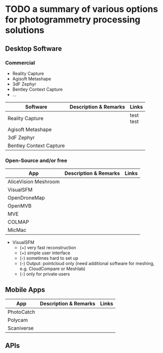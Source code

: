 # TODO a summary of various options for photogrammetry processing solutions

## Desktop Software

### Commercial

* Reality Capture
* Agisoft Metashape
* 3dF Zephyr
* Bentley Context Capture
* ...

| Software | Description & Remarks | Links |
| - | - |- |
| Reality Capture | |test<br>test |
| Agisoft Metashape | | |
| 3dF Zephyr | | |
| Bentley Context Capture| | |

### Open-Source and/or free

| App | Description & Remarks | Links |
| - | - |- |
|AliceVision Meshroom|||
|VisualSFM|||
|OpenDroneMap|||
|OpenMVB|||
|MVE|||
|COLMAP|||
|MicMac|||

* VisualSFM
	- (+) very fast reconstruction
	- (+) simple user interface
	- (-) sometimes hard to set up
	- (-) Output: pointcloud only (need additional software for meshing, e.g. CloudCompare or Meshlab)
	- (-) only for private users


## Mobile Apps

| App | Description & Remarks | Links |
| - | - |- |
|PhotoCatch|||
|Polycam|||
|Scaniverse|||


## APIs
